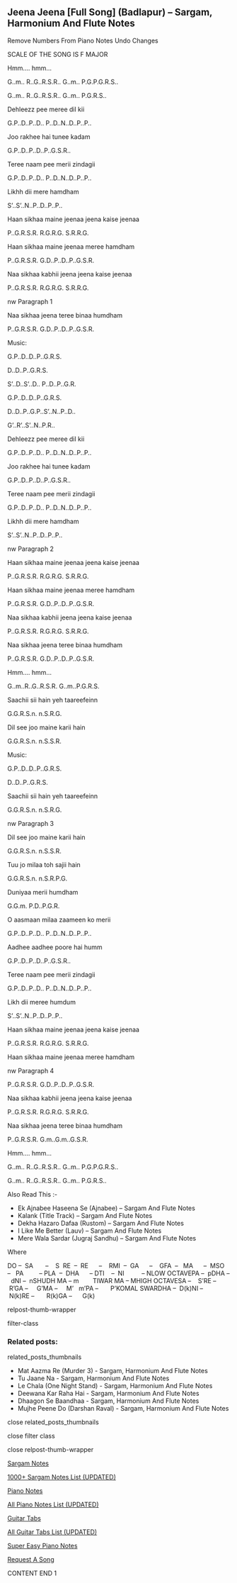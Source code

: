 
## Jeena Jeena [Full Song] (Badlapur) – Sargam, Harmonium And Flute Notes

Remove Numbers From Piano Notes
Undo Changes

SCALE OF THE SONG IS F MAJOR

Hmm…. hmm…

G..m.. R..G..R.S.R.. G..m.. P.G.P.G.R.S..

G..m.. R..G..R.S.R.. G..m.. P.G.R.S..

Dehleezz pee meree dil kii

G.P..D..P..D.. P..D..N..D..P..P..

Joo rakhee hai tunee kadam

G.P..D..P..D..P..G.S.R..

Teree naam pee merii zindagii

G.P..D..P..D.. P..D..N..D..P..P..

Likhh dii mere hamdham

S’..S’..N..P..D..P..P..

Haan sikhaa maine jeenaa jeena kaise jeenaa

P..G.R.S.R. R.G.R.G. S.R.R.G.

Haan sikhaa maine jeenaa meree hamdham

P..G.R.S.R. G.D..P..D..P..G.S.R.

Naa sikhaa kabhii jeena jeena kaise jeenaa

P..G.R.S.R. R.G.R.G. S.R.R.G.

nw Paragraph 1

Naa sikhaa jeena teree binaa humdham

P..G.R.S.R. G.D..P..D..P..G.S.R.

Music:

G.P..D..D..P..G.R.S.

D..D..P..G.R.S.

S’..D..S’..D.. P..D..P..G.R.

G.P..D..D..P..G.R.S.

D..D..P..G.P..S’..N..P..D..

G’..R’..S’..N..P.R..

Dehleezz pee meree dil kii

G.P..D..P..D.. P..D..N..D..P..P..

Joo rakhee hai tunee kadam

G.P..D..P..D..P..G.S.R..

Teree naam pee merii zindagii

G.P..D..P..D.. P..D..N..D..P..P..

Likhh dii mere hamdham

S’..S’..N..P..D..P..P..

nw Paragraph 2

Haan sikhaa maine jeenaa jeena kaise jeenaa

P..G.R.S.R. R.G.R.G. S.R.R.G.

Haan sikhaa maine jeenaa meree hamdham

P..G.R.S.R. G.D..P..D..P..G.S.R.

Naa sikhaa kabhii jeena jeena kaise jeenaa

P..G.R.S.R. R.G.R.G. S.R.R.G.

Naa sikhaa jeena teree binaa humdham

P..G.R.S.R. G.D..P..D..P..G.S.R.

Hmm…. hmm…

G..m..R..G..R.S.R. G..m..P.G.R.S.

Saachii sii hain yeh taareefeinn

G.G.R.S.n. n.S.R.G.

Dil see joo maine karii hain

G.G.R.S.n. n.S.S.R.

Music:

G.P..D..D..P..G.R.S.

D..D..P..G.R.S.

Saachii sii hain yeh taareefeinn

G.G.R.S.n. n.S.R.G.

nw Paragraph 3

Dil see joo maine karii hain

G.G.R.S.n. n.S.S.R.

Tuu jo milaa toh sajii hain

G.G.R.S.n. n.S.R.P.G.

Duniyaa merii humdham

G.G.m. P.D..P.G.R.

O aasmaan milaa zaameen ko merii

G.P..D..P..D.. P..D..N..D..P..P..

Aadhee aadhee poore hai humm

G.P..D..P..D..P..G.S.R..

Teree naam pee merii zindagii

G.P..D..P..D.. P..D..N..D..P..P..

Likh dii meree humdum

S’..S’..N..P..D..P..P..

Haan sikhaa maine jeenaa jeena kaise jeenaa

P..G.R.S.R. R.G.R.G. S.R.R.G.

Haan sikhaa maine jeenaa meree hamdham

nw Paragraph 4

P..G.R.S.R. G.D..P..D..P..G.S.R.

Naa sikhaa kabhii jeena jeena kaise jeenaa

P..G.R.S.R. R.G.R.G. S.R.R.G.

Naa sikhaa jeena teree binaa humdham

P..G.R.S.R. G.m..G.m..G.S.R.

Hmm…. hmm…

G..m.. R..G..R.S.R.. G..m.. P.G.P.G.R.S..

G..m.. R..G..R.S.R.. G..m.. P.G.R.S..



Also Read This :-



* Ek Ajnabee Haseena Se (Ajnabee) – Sargam And Flute Notes
* Kalank (Title Track) – Sargam And Flute Notes
* Dekha Hazaro Dafaa (Rustom) – Sargam And Flute Notes
* I Like Me Better (Lauv) – Sargam And Flute Notes
* Mere Wala Sardar (Jugraj Sandhu) – Sargam And Flute Notes

Where



DO –  SA       –    S  RE  –  RE      –    RMI  –  GA      –    GFA  –   MA      –  MSO  –   PA         – PLA  –  DHA      – DTI    –  NI          – NLOW OCTAVEPA –  pDHA –  dNI –  nSHUDH MA – m        TIWAR MA – MHIGH OCTAVESA –    S’RE –     R’GA –     G’MA –     M’   m’PA –       P’KOMAL SWARDHA –  D(k)NI –       N(k)RE –       R(k)GA –      G(k)



relpost-thumb-wrapper

filter-class

### Related posts:

related_posts_thumbnails

* Mat Aazma Re (Murder 3) - Sargam, Harmonium And Flute Notes
* Tu Jaane Na - Sargam, Harmonium And Flute Notes
* Le Chala (One Night Stand) - Sargam, Harmonium And Flute Notes
* Deewana Kar Raha Hai - Sargam, Harmonium And Flute Notes
* Dhaagon Se Baandhaa - Sargam, Harmonium And Flute Notes
* Mujhe Peene Do (Darshan Raval) - Sargam, Harmonium And Flute Notes

close related_posts_thumbnails

close filter class

close relpost-thumb-wrapper

[Sargam Notes](https://www.notationsworld.com/sargam-notes.html)

[1000+ Sargam Notes List (UPDATED)](https://www.notationsworld.com/all-songs-list-sargam-notes.html)

[Piano Notes](https://www.notationsworld.com/piano-notes.html)

[All Piano Notes List (UPDATED)](https://www.notationsworld.com/all-songs-list-piano-notes.html)

[Guitar Tabs](https://www.notationsworld.com/guitar-tabs.html)

[All Guitar Tabs List (UPDATED)](https://www.notationsworld.com/all-songs-list-guitar-tabs.html)

[Super Easy Piano Notes](https://studywall.in/)

[Request A Song](https://www.notationsworld.com/request-a-song.html)

CONTENT END 1


